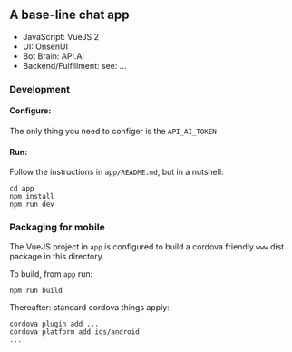 ## A base-line chat app

* JavaScript: VueJS 2
* UI: OnsenUI
* Bot Brain: API.AI
* Backend/Fulfillment: see: ...

### Development

#### Configure:

The only thing you need to configer is the `API_AI_TOKEN`



#### Run:

Follow the instructions in `app/README.md`, but in a nutshell:

```
cd app
npm install
npm run dev
```

### Packaging for mobile

The VueJS project in `app` is configured to build a cordova friendly `www` dist package in this directory.

To build, from `app` run:

```
npm run build
```

Thereafter: standard cordova things apply:

```
cordova plugin add ...
cordova platform add ios/android
...
```

